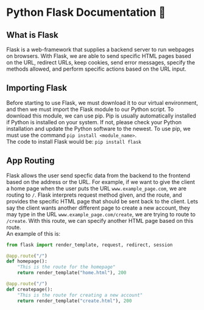# Python Flask Documentation :snake:

## What is Flask

Flask is a web-framework that supplies a backend server to run webpages on browsers. With Flask, we are able to send specific HTML pages based on the URL, redirect URLs, keep cookies, send error messages, specify the methods allowed, and perform specific actions based on the URL input.

## Importing Flask
Before starting to use Flask, we must download it to our virtual environment, and then we must import the Flask module to our Python script. To download this module, we can use pip. Pip is usually automatically installed if Python is installed on your system. If not, please check your Python installation and update the Python software to the newest. To use pip, we must use the command `pip install <module_name>`. <br> The code to install Flask would be:
```pip install flask```



## App Routing
Flask allows the user send specfic data from the backend to the frontend based on the address or the URL. For example, if we want to give the client a home page when the user puts the URL `www.example_page.com`, we are routing to `/`. Flask interprets request method given, and the route, and provides the specific HTML page that should be sent back to the client. Lets say the client wants another different page to create a new account, they may type in the URL `www.example_page.com/create`, we are trying to route to `/create`. With this route, we can specify another HTML page based on this route. <br>
An example of this is:
```Python
from flask import render_template, request, redirect, session

@app.route("/")
def homepage():
    "This is the route for the homepage"
    return render_template("home.html"), 200

@app.route("/")
def createpage():
    "This is the route for creating a new account"
    return render_template("create.html"), 200
```